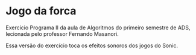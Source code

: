 # Jogo da forca

Exercício Programa II da aula de Algoritmos do primeiro semestre de ADS, lecionada pelo professor Fernando Masanori.

Essa versão do exercício toca os efeitos sonoros dos jogos do Sonic.
